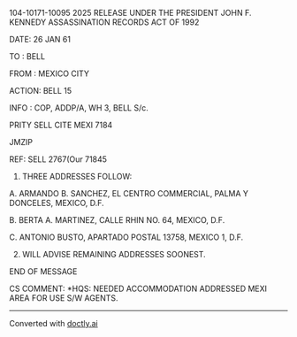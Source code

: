 104-10171-10095 2025 RELEASE UNDER THE PRESIDENT JOHN F. KENNEDY ASSASSINATION RECORDS ACT OF 1992

DATE: 26 JAN 61

TO : BELL

FROM : MEXICO CITY

ACTION: BELL 15

INFO : COP, ADDP/A, WH 3, BELL S/c.

PRITY SELL CITE MEXI 7184

JMZIP

REF: SELL 2767(Our 71845

1. THREE ADDRESSES FOLLOW:

A. ARMANDO B. SANCHEZ, EL CENTRO COMMERCIAL, PALMA Y DONCELES, MEXICO, D.F.

B. BERTA A. MARTINEZ, CALLE RHIN NO. 64, MEXICO, D.F.

C. ANTONIO BUSTO, APARTADO POSTAL 13758, MEXICO 1, D.F.

2. WILL ADVISE REMAINING ADDRESSES SOONEST.

END OF MESSAGE

CS COMMENT: *HQS: NEEDED ACCOMMODATION ADDRESSED MEXI AREA FOR USE S/W AGENTS.


---
Converted with [doctly.ai](https://doctly.ai)